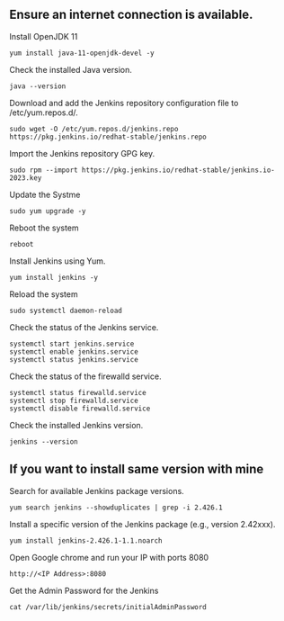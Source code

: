 ## Ensure an internet connection is available.

Install OpenJDK 11
```
yum install java-11-openjdk-devel -y
```

Check the installed Java version.
```
java --version
```

Download and add the Jenkins repository configuration file to /etc/yum.repos.d/.
```
sudo wget -O /etc/yum.repos.d/jenkins.repo https://pkg.jenkins.io/redhat-stable/jenkins.repo
```

Import the Jenkins repository GPG key.
```
sudo rpm --import https://pkg.jenkins.io/redhat-stable/jenkins.io-2023.key
```

Update the Systme
```
sudo yum upgrade -y
```

Reboot the system
```
reboot
```

Install Jenkins using Yum.
```
yum install jenkins -y
```

Reload the system
```
sudo systemctl daemon-reload
```

Check the status of the Jenkins service.
```
systemctl start jenkins.service
systemctl enable jenkins.service
systemctl status jenkins.service
```


Check the status of the firewalld service.
```
systemctl status firewalld.service
systemctl stop firewalld.service
systemctl disable firewalld.service
```


Check the installed Jenkins version.
```
jenkins --version
```

## If you want to install same version with mine 
Search for available Jenkins package versions.
```
yum search jenkins --showduplicates | grep -i 2.426.1
```

Install a specific version of the Jenkins package (e.g., version 2.42xxx).
```
yum install jenkins-2.426.1-1.1.noarch

```

Open Google chrome and run your IP with ports 8080
```
http://<IP Address>:8080
```


Get the Admin Password for the Jenkins 
```
cat /var/lib/jenkins/secrets/initialAdminPassword
```
